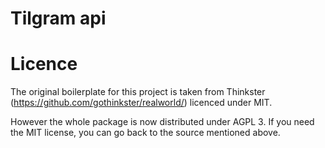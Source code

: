 # Tilgram api



# Licence
The original boilerplate for this project is taken from Thinkster (https://github.com/gothinkster/realworld/) licenced under MIT.

However the whole package is now distributed under AGPL 3. If you need the MIT license, you can go back to the source mentioned above.
